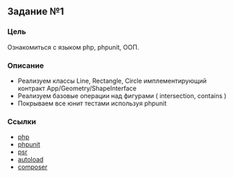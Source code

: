 ## Задание №1

### Цель
Ознакомиться с языком php, phpunit, ООП.

### Описание
* Реализуем классы Line, Rectangle, Circle имплементирующий контракт App/Geometry/ShapeInterface
* Реализуем базовые операции над фигурами ( intersection, contains )
* Покрываем все юнит тестами используя phpunit

### Ссылки
* [php](http://php.net/)
* [phpunit](https://phpunit.de/)
* [psr](hhttps://www.php-fig.org/psr/)
* [autoload](hhttp://php.net/manual/ru/language.oop5.autoload.php)
* [composer](https://getcomposer.org/)

